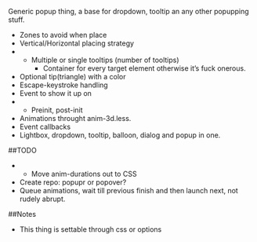 Generic popup thing, a base for dropdown, tooltip an any other popupping stuff.

* Zones to avoid when place
* Vertical/Horizontal placing strategy
* + Multiple or single tooltips (number of tooltips)
	* Container for every target element otherwise it’s fuck onerous.
* Optional tip(triangle) with a color
* Escape-keystroke handling
* Event to show it up on
* + Preinit, post-init
* Animations throught anim-3d.less.
* Event callbacks
* Lightbox, dropdown, tooltip, balloon, dialog and popup in one.

##TODO

* + Move anim-durations out to CSS
* Create repo: popupr or popover?
* Queue animations, wait till previous finish and then launch next, not rudely abrupt.

##Notes

* This thing is settable through css or options
